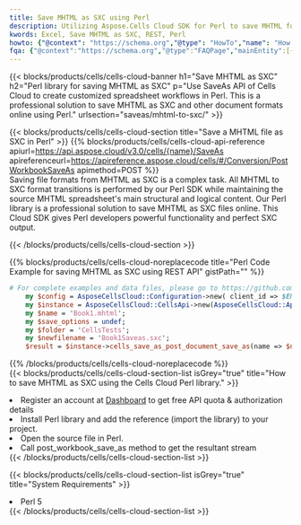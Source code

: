 ```yaml
---
title: Save MHTML as SXC using Perl 
description: Utilizing Aspose.Cells Cloud SDK for Perl to save MHTML format file as SXC format file. 
kwords: Excel, Save MHTML as SXC, REST, Perl
howto: {"@context": "https://schema.org","@type": "HowTo","name": "How to save MHTML as SXC using the Cells Cloud Perl library.","description": "How to save MHTML as SXC using the Cells Cloud Perl library.","image": {"@type": "ImageObject"},"url": "/perl/saveas/mhtml-to-sxc/","step": [{ "@type": "HowToStep","name": "How to save MHTML as SXC using the Cells Cloud Perl library. step 1", "image": {"@type": "ImageObject",},"url": "/perl/saveas/mhtml-to-sxc/","text": "Register an account at <a href='https://dashboard.aspose.cloud/'>Dashboard</a> to get free API quota & authorization details",},{ "@type": "HowToStep","name": "How to save MHTML as SXC using the Cells Cloud Perl library. step 1", "image": {"@type": "ImageObject",},"url": "/perl/saveas/mhtml-to-sxc/","text": "Install Perl library and add the reference (import the library) to your project.",},{ "@type": "HowToStep","name": "How to save MHTML as SXC using the Cells Cloud Perl library. step 1", "image": {"@type": "ImageObject",},"url": "/perl/saveas/mhtml-to-sxc/","text": "Open the source file in Perl.",},{ "@type": "HowToStep","name": "How to save MHTML as SXC using the Cells Cloud Perl library. step 1", "image": {"@type": "ImageObject",},"url": "/perl/saveas/mhtml-to-sxc/","text": "Call post_workbook_save_as method to get the resultant stream",}, ],"supply": {"@type": "HowToSupply","name": "document"},"tool": [{"@type": "HowToTool","name": "VIM, Visual Studio Code, Eclipse"},{"@type": "HowToTool","name": "Aspose Cells"}],"totalTime": "PT6M"}
fqa: {"@context":"https://schema.org","@type":"FAQPage","mainEntity":[{"@type":"Question","name":"Why save file as other formats file in C# using REST API?","acceptedAnswer":{"@type":"Answer","text":"Documents are encoded in many ways, and some files may be incompatible with the software you use. To open and read such files, just save them as appropriate file formats.<br/><ol><li>Install .NET SDK and add the reference (import the library) to your project.</li><li>Open the source file in C# using REST API.</li><li>Call the PostWorkbookSaveAsRequest() method, passing an output filename with required extension.</li><li>Get the result of save as a separate file.</li></ol>"}},{"@type":"Question","name":"What file formats can I save as with your C# library?","acceptedAnswer":{"@type":"Answer","text":"We support a variety of file formats for conversion using .NET library, including XLSX, Excel, xls , PDF, CSV, HTML, Markdown, XML, PNG, JPG, TIFF, Json, TXT and many more."}},{"@type":"Question","name":"What is the maximum allowed file size for conversion using this .NET library?","acceptedAnswer":{"@type":"Answer","text":"There are no file size limits for format conversions using .NET library."}}]}
---
```



{{< blocks/products/cells/cells-cloud-banner h1="Save MHTML as SXC" h2="Perl library for saving MHTML as SXC" p="Use SaveAs API of Cells Cloud to create customized spreadsheet workflows in Perl. This is a professional solution to save MHTML as SXC and other document formats online using Perl." urlsection="saveas/mhtml-to-sxc/" >}}

{{< blocks/products/cells/cells-cloud-section  title="Save a MHTML file as SXC in Perl" >}}
{{% blocks/products/cells/cells-cloud-api-reference  apiurl=https://api.aspose.cloud/v3.0/cells/{name}/SaveAs  apireferenceurl=https://apireference.aspose.cloud/cells/#/Conversion/PostWorkbookSaveAs  apimethod=POST %}}
<br/>
Saving file formats from MHTML as SXC is a complex task. All MHTML to SXC format transitions is performed by our Perl SDK while maintaining the source MHTML spreadsheet's main structural and logical content. Our Perl library is a professional solution to save MHTML as SXC files online. This Cloud SDK gives Perl developers powerful functionality and perfect SXC output.

{{< /blocks/products/cells/cells-cloud-section >}}

{{% blocks/products/cells/cells-cloud-noreplacecode title="Perl Code Example for saving MHTML as SXC using REST API" gistPath="" %}}
  
```perl
# For complete examples and data files, please go to https://github.com/aspose-cells-cloud/aspose-cells-cloud-perl/
    my $config = AsposeCellsCloud::Configuration->new( client_id => $ENV{'ProductClientId'}, client_secret => $ENV{'ProductClientSecret'});
    my $instance = AsposeCellsCloud::CellsApi->new(AsposeCellsCloud::ApiClient->new( $config));
    my $name = 'Book1.mhtml';
    my $save_options = undef;
    my $folder = 'CellsTests';
    my $newfilename = 'Book1Saveas.sxc';
    $result = $instance->cells_save_as_post_document_save_as(name => $name,save_options => $save_options, newfilename => $newfilename, folder => $folder);
```
  
{{% /blocks/products/cells/cells-cloud-noreplacecode  %}}
<br/>
{{< blocks/products/cells/cells-cloud-section-list isGrey="true"  title="How to save MHTML as SXC using the Cells Cloud Perl library." >}}
<li>Register an account at <a href="https://dashboard.aspose.cloud/">Dashboard</a> to get free API quota & authorization details</li>
<li>Install Perl library and add the reference (import the library) to your project.</li>
<li>Open the source file in Perl.</li>
<li>Call post_workbook_save_as method to get the resultant stream</li>
{{< /blocks/products/cells/cells-cloud-section-list >}}

{{< blocks/products/cells/cells-cloud-section-list isGrey="true"  title="System Requirements" >}}
<li>Perl 5</li>
{{< /blocks/products/cells/cells-cloud-section-list >}}
